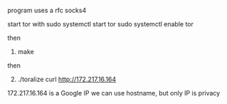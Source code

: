 program uses a rfc socks4

start tor with
sudo systemctl start tor
sudo systemctl enable tor

then

1) make

then

2) ./toralize curl http://172.217.16.164

172.217.16.164 is a Google IP
we can use hostname, but only IP is privacy